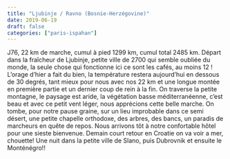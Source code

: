```yaml
---
title: "Ljubinje / Ravno (Bosnie-Herzégovine)"
date: 2019-06-19
draft: false
categories: ["paris-ispahan"]
---
```


J76, 22 km de marche, cumul à pied 1299 km, cumul total 2485 km.
Départ dans la fraîcheur de Ljubinje, petite ville de 2700 qui semble oubliée du monde, la seule chose qui fonctionne ici ce sont les cafés, au moins 12 ! L’orage d’hier a fait du bien, la température restera aujourd’hui en dessous de 30 degrés, tant mieux pour nous avec nos 22 km et une longue montée en première partie et un dernier coup de rein à la fin. On traverse la petite montagne, le paysage est aride, la végétation basse méditerranéenne, c’est beau et avec ce petit vent léger, nous apprécions cette belle marche. On tombe, pour notre pause graine, sur un lieu improbable dans ce semi désert, une petite chapelle orthodoxe, des arbres, des bancs, un paradis de marcheurs en quête de repos. Nous arrivons tôt à notre confortable hôtel pour une sieste bienvenue.
Demain court retour en Croatie on va voir a mer, chouette! Une nuit dans la petite ville de Slano, puis Dubrovnik et ensuite le Monténégro!!
